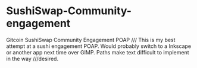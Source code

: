 # SushiSwap-Community-engagement
Gitcoin SushiSwap Community Engagement POAP
/// This is my best attempt at a sushi engagement POAP. Would probably switch to a Inkscape or another app next time over GIMP. Paths make text difficult to implement in the way 
///desired.
